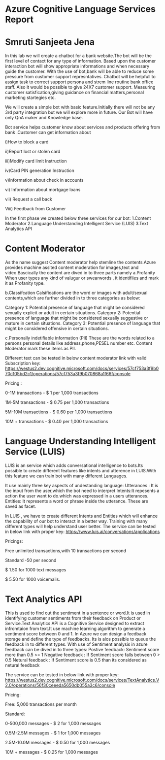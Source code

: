 # Azure Cognitive Language Services Report
# Smruti Sanjeeta Jena
In this lab we will create a chatbot for a bank website.The bot will be the first level of contact for any type of information.
Based upon the customer interaction bot will show appropriate informations and when necessary guide the customer.
With the use of bot,bank will be able to reduce some pressure from customer support represntatives.
Chatbot will be helpfull to assign task to correct support persona and strem line routine bank office staff. Also it would be possible to give  24X7 customer support.
Measuring customer satisfication,giving guidance on financial matters,personal marketing startegies etc.

We will create a simple bot with basic feature.Initially there will not be any 3rd party  integration but we will explore more in future.
Our Bot will have only QnA maker and Knowledge base.

Bot service helps customer know about services and products offering from bank .Customer can get information about 

i)How to block a card

ii)Report lost or stolen card

iii)Modify card limit Instruction

iv)Card PIN generation Instruction

v)Information about check in accounts

vi) Information about mortgage loans

vii) Request a call back

Viii) Feedback from Customer

In the first phase we created below three services for our bot:
1.Content Moderator
2.Language Understanding Intelligent Service (LUIS)
3.Text Analytics API

# Content Moderator
As the name suggest Content moderator help stemline the contents.Azure provides machine assited content
moderation for images,text and video.Bascically the content are dived in to three parts namely
 a.Profanity
 When user types any kind of valugur or swearwords , it identifiies and mark it as Profanity type.
 
 b.Classifcation
 Calsifications are the word or images with adult/sexual contents,which are further divided in to three categories as below:
 
 Category 1: Potential presence of language that might be considered sexually explicit or adult in certain situations.
Category 2: Potential presence of language that might be considered sexually suggestive or mature in certain situations.
Category 3: Potential presence of language that might be considered offensive in certain situations.
 
 c.Personally indetifiable information (PII)
 These are the words related to a persons personal details like address,phone,PESEL number etc.
 Content Moderator mark these items as PII.
 
 Different text can be tested in below content moderator link with valid Subscription key:
 https://westus2.dev.cognitive.microsoft.com/docs/services/57cf753a3f9b070c105bd2c1/operations/57cf753a3f9b070868a1f66f/console
 
 Pricing :
 
 0-1M transactions - $ 1 per 1,000 transactions

1M-5M transactions - $ 0.75 per 1,000 transactions

5M-10M transactions - $ 0.60 per 1,000 transactions

10M + transactions - $ 0.40 per 1,000 transactions

# Language Understanding Intelligent Service (LUIS)

LUIS is an service which adds conversational intelligence to bots.Its possible to create
 different features like intents and utterence in LUIS.With this feature we can train bot with many different Languages.
 
 It use mainly three key aspects of undestanding language:
 Utterances : It is the input from the user,which the bot need to interpret
 Intents:It repesents a action the user want to do.which was expressed in a users utterances.
 Entities: It represents a word or phrase inside the utterance. These are saved as facet.
 
 In LUIS , we have to create different Intents and Entities which will enhance the capability
 of our bot to interact in a better way. Training with many different types will help understand user better.
 The service can be tested in below link with proper key:
 https://www.luis.ai/conversations/applications
 
Pricings:

Free unlimited transactions,with 10 transactions per second

Standard -50 per second 

$ 1.50 for 1000 text messages

$ 5.50 for 1000 voicemails.
        
# Text Analytics API
 This is used to find out the sentiment in a sentence or word.It is used in identifying 
 customer sentiments from their feedback on Product or Service.Text Analytics API is a Cognitive Service designed to 
extract infromtaion from text.It use machine learning  algorithm to generate a sentiment score between 0 and 1.
 In Azure we can design a feedback storage and define the type of feedbacks. Its is alos possible to queue the feedback
 in to different types. With use of Sentiment analysis in azure feedback can be dived in to three types:
  Postive feedback: Sentiment score more than 0.5 >= 1
 Negative feedback : If Sentiment score falls between 0 > 0.5
 Netural feedback :  If Sentiment score is 0.5 than its considered as netural feedback
 
 The service can be tested in below link with proper key:
 https://westus2.dev.cognitive.microsoft.com/docs/services/TextAnalytics.V2.0/operations/56f30ceeeda5650db055a3c6/console
 
 Pricing:
 
 Free: 5,000 transactions per month

Standard:

0-500,000 messages - $ 2 for 1,000 messages

0.5M-2.5M messages - $ 1 for 1,000 messages

2.5M-10.0M messages - $ 0.50 for 1,000 messages

10M + messages - $ 0.25 for 1,000 messages
